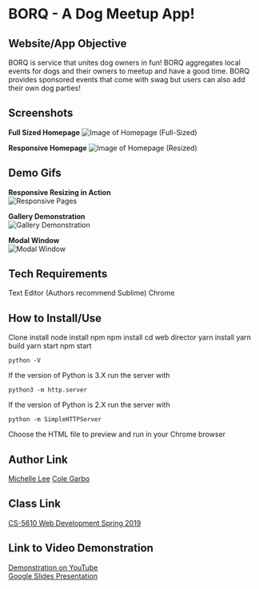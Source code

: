 # BORQ - A Dog Meetup App!

## Website/App Objective  
BORQ is service that unites dog owners in fun! BORQ aggregates local events for dogs and their owners to meetup and have a good time. BORQ provides sponsored events that come with swag but users can also add their own dog parties! 

## Screenshots

**Full Sized Homepage** 
![Image of Homepage (Full-Sized)](https://michelledlee.github.io/img/screenshot1.png)

**Responsive Homepage**
![Image of Homepage (Resized)](https://michelledlee.github.io/img/screenshot2.png)

## Demo Gifs
**Responsive Resizing in Action**  
![Responsive Pages](https://michelledlee.github.io/img/gif3.gif)

**Gallery Demonstration**  
![Gallery Demonstration](https://michelledlee.github.io/img/gif2.gif)

**Modal Window**  
![Modal Window](https://michelledlee.github.io/img/gif1.gif)


## Tech Requirements
Text Editor (Authors recommend Sublime)
Chrome

## How to Install/Use
Clone
install node
install npm
npm install
cd web director
yarn install
yarn build
yarn start
npm start
```
python -V
```
If the version of Python is 3.X run the server with
```
python3 -m http.server
```
If the version of Python is 2.X run the server with
```
python -m SimpleHTTPServer
```
Choose the HTML file to preview and run in your Chrome browser

## Author Link
[Michelle Lee](https://michelledlee.github.io/)
[Cole Garbo](https://coleig.github.io/)

## Class Link
[CS-5610 Web Development Spring 2019](http://johnguerra.co/classes/webDevelopment_spring_2019/)


## Link to Video Demonstration
[Demonstration on YouTube](https://UDPATEMEBABY)  
[Google Slides Presentation](https://docs.google.com/presentation/d/16-ZA5LnjaZsl0-46gaoYuSBdyNK9qfhJlNKrf2EfuZs/edit?usp=sharing)
